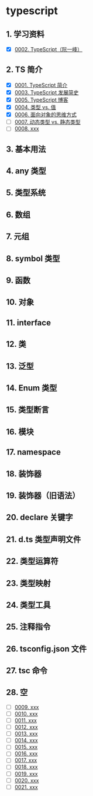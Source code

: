 # typescript


## 1. 学习资料

- [x] [0002. TypeScript（阮一峰）](https://tnotesjs.github.io/TNotes.typescript/notes/0002.%20TypeScript%EF%BC%88%E9%98%AE%E4%B8%80%E5%B3%B0%EF%BC%89/README)

## 2. TS 简介

- [x] [0001. TypeScript 简介](https://tnotesjs.github.io/TNotes.typescript/notes/0001.%20TypeScript%20%E7%AE%80%E4%BB%8B/README)
- [x] [0003. TypeScript 发展简史](https://tnotesjs.github.io/TNotes.typescript/notes/0003.%20TypeScript%20%E5%8F%91%E5%B1%95%E7%AE%80%E5%8F%B2/README)
- [x] [0005. TypeScript 博客](https://tnotesjs.github.io/TNotes.typescript/notes/0005.%20TypeScript%20%E5%8D%9A%E5%AE%A2/README)
- [x] [0004. 类型 vs. 值](https://tnotesjs.github.io/TNotes.typescript/notes/0004.%20%E7%B1%BB%E5%9E%8B%20vs.%20%E5%80%BC/README)
- [x] [0006. 面向对象的思维方式](https://tnotesjs.github.io/TNotes.typescript/notes/0006.%20%E9%9D%A2%E5%90%91%E5%AF%B9%E8%B1%A1%E7%9A%84%E6%80%9D%E7%BB%B4%E6%96%B9%E5%BC%8F/README)
- [ ] [0007. 动态类型 vs. 静态类型](https://tnotesjs.github.io/TNotes.typescript/notes/0007.%20%E5%8A%A8%E6%80%81%E7%B1%BB%E5%9E%8B%20vs.%20%E9%9D%99%E6%80%81%E7%B1%BB%E5%9E%8B/README)
- [ ] [0008. xxx](https://tnotesjs.github.io/TNotes.typescript/notes/0008.%20xxx/README)

## 3. 基本用法

## 4. any 类型

## 5. 类型系统

## 6. 数组

## 7. 元组

## 8. symbol 类型

## 9. 函数

## 10. 对象

## 11. interface

## 12. 类

## 13. 泛型

## 14. Enum 类型

## 15. 类型断言

## 16. 模块

## 17. namespace

## 18. 装饰器

## 19. 装饰器（旧语法）

## 20. declare 关键字

## 21. d.ts 类型声明文件

## 22. 类型运算符

## 23. 类型映射

## 24. 类型工具

## 25. 注释指令

## 26. tsconfig.json 文件

## 27. tsc 命令

## 28. 空

- [ ] [0009. xxx](https://tnotesjs.github.io/TNotes.typescript/notes/0009.%20xxx/README)
- [ ] [0010. xxx](https://tnotesjs.github.io/TNotes.typescript/notes/0010.%20xxx/README)
- [ ] [0011. xxx](https://tnotesjs.github.io/TNotes.typescript/notes/0011.%20xxx/README)
- [ ] [0012. xxx](https://tnotesjs.github.io/TNotes.typescript/notes/0012.%20xxx/README)
- [ ] [0013. xxx](https://tnotesjs.github.io/TNotes.typescript/notes/0013.%20xxx/README)
- [ ] [0014. xxx](https://tnotesjs.github.io/TNotes.typescript/notes/0014.%20xxx/README)
- [ ] [0015. xxx](https://tnotesjs.github.io/TNotes.typescript/notes/0015.%20xxx/README)
- [ ] [0016. xxx](https://tnotesjs.github.io/TNotes.typescript/notes/0016.%20xxx/README)
- [ ] [0017. xxx](https://tnotesjs.github.io/TNotes.typescript/notes/0017.%20xxx/README)
- [ ] [0018. xxx](https://tnotesjs.github.io/TNotes.typescript/notes/0018.%20xxx/README)
- [ ] [0019. xxx](https://tnotesjs.github.io/TNotes.typescript/notes/0019.%20xxx/README)
- [ ] [0020. xxx](https://tnotesjs.github.io/TNotes.typescript/notes/0020.%20xxx/README)
- [ ] [0021. xxx](https://tnotesjs.github.io/TNotes.typescript/notes/0021.%20xxx/README)
